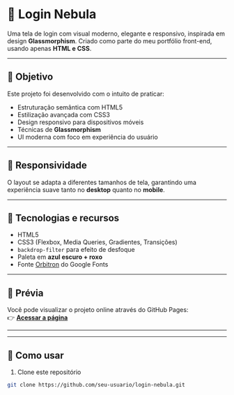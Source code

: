 # 🌌 Login Nebula

Uma tela de login com visual moderno, elegante e responsivo, inspirada em design **Glassmorphism**. Criado como parte do meu portfólio front-end, usando apenas **HTML e CSS**.

---

## 🎯 Objetivo

Este projeto foi desenvolvido com o intuito de praticar:

- Estruturação semântica com HTML5
- Estilização avançada com CSS3
- Design responsivo para dispositivos móveis
- Técnicas de **Glassmorphism**
- UI moderna com foco em experiência do usuário

---

## 📱 Responsividade

O layout se adapta a diferentes tamanhos de tela, garantindo uma experiência suave tanto no **desktop** quanto no **mobile**.

---

## 🎨 Tecnologias e recursos

- HTML5
- CSS3 (Flexbox, Media Queries, Gradientes, Transições)
- `backdrop-filter` para efeito de desfoque
- Paleta em **azul escuro + roxo**
- Fonte [Orbitron](https://fonts.google.com/specimen/Orbitron) do Google Fonts

---

## 🧪 Prévia

Você pode visualizar o projeto online através do GitHub Pages:  
👉 [**Acessar a página**](https://projeto-login-alpha-opal.vercel.app/) 

---

---

## 🚀 Como usar

1. Clone este repositório
```bash
git clone https://github.com/seu-usuario/login-nebula.git
